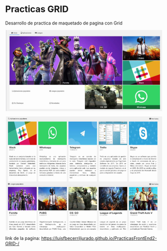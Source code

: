 # Practicas GRID

Desarrollo de practica de maquetado de pagina con Grid

<p align="center" >
     <img width="500" heigth="300" src="assets/img/Capturapantalla.png">
</p>


<p align="center" >
     <img width="500" heigth="300" src="assets/img/Capturapantalla2.png">
</p>

link de la pagina: https://luisfbecerriljurado.github.io/PracticasFrontEnd2-GRID-/

